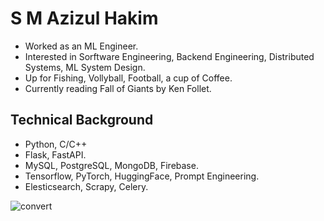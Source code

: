 #              S M Azizul Hakim
* Worked as an ML Engineer.
* Interested in Sorftware Engineering, Backend Engineering, Distributed Systems, ML System Design.
* Up for Fishing, Vollyball, Football, a cup of Coffee.
* Currently reading Fall of Giants by Ken Follet.

## Technical Background

* Python, C/C++
* Flask, FastAPI.
* MySQL, PostgreSQL, MongoDB, Firebase.
* Tensorflow, PyTorch, HuggingFace, Prompt Engineering.
* Elesticsearch, Scrapy, Celery.


![convert](https://www.google.com/search?q=convert+to+pdf+meme&tbm=isch&ved=2ahUKEwjQ0rGR3q-BAxUrLd4AHQ6LABcQ2-cCegQIABAA&oq=convert+to+pdf+meme&gs_lcp=CgNpbWcQAzIFCAAQgAQ6BAgjECc6CAgAEIAEELEDOgcIABCKBRBDOgYIABAFEB46BAgAEB46BggAEAgQHjoHCAAQGBCABFCmEVi9L2DpM2gAcAB4AIABd4gB-AuSAQQxOC4ymAEAoAEBqgELZ3dzLXdpei1pbWfAAQE&sclient=img&ei=k_AFZZC9Nava-LYPjpaCuAE&bih=758&biw=1483#imgrc=XAtE7JSQyqxH2M)